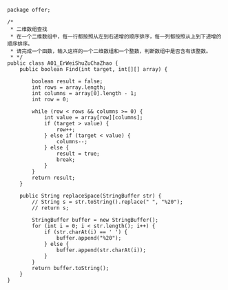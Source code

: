 	package offer;
	
	/* 
	 * 二维数组查找
	 * 在一个二维数组中，每一行都按照从左到右递增的顺序排序，每一列都按照从上到下递增的顺序排序。
	 * 请完成一个函数，输入这样的一个二维数组和一个整数，判断数组中是否含有该整数。
	 * */
	public class A01_ErWeiShuZuChaZhao {
		public boolean Find(int target, int[][] array) {
	
			boolean result = false;
			int rows = array.length;
			int columns = array[0].length - 1;
			int row = 0;
	
			while (row < rows && columns >= 0) {
				int value = array[row][columns];
				if (target > value) {
					row++;
				} else if (target < value) {
					columns--;
				} else {
					result = true;
					break;
				}
			}
			return result;
		}
	
		public String replaceSpace(StringBuffer str) {
			// String s = str.toString().replace(" ", "%20");
			// return s;
	
			StringBuffer buffer = new StringBuffer();
			for (int i = 0; i < str.length(); i++) {
				if (str.charAt(i) == ' ') {
					buffer.append("%20");
				} else {
					buffer.append(str.charAt(i));
				}
			}
			return buffer.toString();
		}
	}

